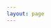 ```yaml
---
layout: page
---
```


<script setup>
import {
  VPTeamPage,
  VPTeamPageTitle,
  VPTeamMembers,
   VPTeamPageSection
} from 'vitepress/theme'




const coreMembers = [
  {
    // avatar: 'https://www.github.com/yyx990803.png',
    avatar: '/assets/team/cheny.png',
    name: 'CHENY',
    title: 'Creator',
    links: [
      { icon: 'github', link: 'https://github.com/ChenyCHENYU'},
      { icon: {
        svg: '<svg xmlns="http://www.w3.org/2000/svg" width="1em" height="1em" viewBox="0 0 512 512"><path fill="currentColor" d="M192 32c0 17.7 14.3 32 32 32c123.7 0 224 100.3 224 224c0 17.7 14.3 32 32 32s32-14.3 32-32C512 128.9 383.1 0 224 0c-17.7 0-32 14.3-32 32m0 96c0 17.7 14.3 32 32 32c70.7 0 128 57.3 128 128c0 17.7 14.3 32 32 32s32-14.3 32-32c0-106-86-192-192-192c-17.7 0-32 14.3-32 32m-96 16c0-26.5-21.5-48-48-48S0 117.5 0 144v224c0 79.5 64.5 144 144 144s144-64.5 144-144s-64.5-144-144-144h-16v96h16c26.5 0 48 21.5 48 48s-21.5 48-48 48s-48-21.5-48-48z"/></svg>'
      }, 
        link: 'https://www.yangchenyu.com/'
      },
      { 
        icon: {
        svg: '<svg xmlns="http://www.w3.org/2000/svg" width="48" height="48" viewBox="0 0 512 512"><path fill="currentColor" d="M256.688 18.406c-29.86 0-54.44 21.716-58.875 50.282H315.53c-4.428-28.566-28.983-50.282-58.842-50.282m-104.313 9.282L81.75 99.094c26.37 25.22 50.43 39.66 69.438 45.53c20.595 6.364 34.156 3.076 41.53-4.468c2.482-2.538 4.475-5.84 5.813-9.875c-12.5-13.88-20.124-32.236-20.124-52.31c0-5.28.527-10.45 1.53-15.44c-7.117-10.973-16.213-22.668-27.56-34.843zm208.594 0c-11.35 12.174-20.452 23.87-27.564 34.843a78.3 78.3 0 0 1 1.53 15.44c.002 20.074-7.63 38.43-20.123 52.31c1.334 4.036 3.33 7.338 5.812 9.876c7.374 7.544 20.935 10.832 41.53 4.47c19.01-5.873 43.068-20.313 69.44-45.532l-70.626-71.406zM197.843 87.374c4.008 25.464 24.02 45.487 49.5 49.47v-49.47zm68.187 0v49.47c25.476-3.983 45.466-24.006 49.47-49.47zm-52.655 55.72c-1.93 3.73-4.352 7.127-7.28 10.124c-7.01 7.17-16.34 11.444-27.157 12.843c17.245 30.84 47.478 45.278 77.718 45.187c30.135-.09 60.314-14.62 77.594-45.188c-10.75-1.42-20.024-5.706-27-12.843c-2.926-2.994-5.323-6.4-7.25-10.126c-12.413 8.293-27.313 13.156-43.313 13.156s-30.893-4.863-43.312-13.156zm-105.72.905c-11.884 8.09-22.142 17.595-30.03 28.47c5.18 1.992 10.066 5.204 14.47 9.374c.287.273.557.562.843.844c7.992-10.844 19.192-20.188 33-28.188c-5.933-2.94-12.04-6.43-18.282-10.5zm297.814.156c-6.274 4.077-12.418 7.563-18.376 10.5c13.946 8.04 25.26 17.42 33.312 28.28c.26-.258.518-.527.78-.78c4.39-4.208 9.27-7.476 14.44-9.53c-7.928-10.863-18.222-20.373-30.157-28.47zM65.405 188.844c-4.14.03-8.71 1.797-13.937 6.812c-5.23 5.016-10.76 13.247-15.595 24.78c-9.03 21.54-15.567 54.52-16.406 98.19h91.75c-.836-44.038-7.38-77.138-16.407-98.626c-4.833-11.502-10.363-19.67-15.563-24.594s-9.704-6.592-13.844-6.562zm382.656 0c-4.14.03-8.71 1.797-13.937 6.812c-5.228 5.016-10.758 13.247-15.594 24.78c-9.03 21.54-15.566 54.52-16.405 98.19h91.75c-.835-44.038-7.38-77.138-16.406-98.626c-4.833-11.502-10.364-19.67-15.564-24.594s-9.703-6.592-13.844-6.562m-164.5 37.53a106 106 0 0 1-26.875 3.564c-9.09.027-18.16-1.13-27-3.438c-5.288 5.608-8.437 12.862-8.437 20.656c0 17.25 15.35 31.844 35.438 31.844c20.087 0 35.437-14.593 35.437-31.844c0-7.854-3.2-15.155-8.563-20.78zm-76 41.94c-20.808 10.54-39.378 28.066-52.937 52.248c5.276 2.285 10.287 5.71 15 10.188c12.49-23.23 29.974-38.884 49.25-47.5c-4.683-4.264-8.518-9.31-11.313-14.938zm98.157.248c-2.83 5.618-6.727 10.63-11.44 14.875c19.213 8.67 36.67 24.287 49.19 47.282c.062-.06.123-.13.186-.19c4.588-4.308 9.586-7.692 14.844-9.967c-13.558-23.972-32.056-41.42-52.78-52m-166.595 67.375c-5.454-.038-11.282 2.203-17.688 8.22c-6.405 6.016-13.017 15.817-18.812 29.5c-7.377 17.416-13.346 41.16-16.72 70.937c8.495-4.2 17.876-6.245 27.19-6.22c14.79.043 29.66 5.315 40.968 16.032c9.487 8.993 16.182 21.848 18.093 37.563h23.25c-.856-52.36-8.71-91.89-19.656-117.783c-11.6-27.438-25.718-38.173-36.625-38.25zm234.97 0c-5.455-.038-11.252 2.203-17.658 8.22c-6.405 6.016-13.048 15.817-18.843 29.5c-10.943 25.835-18.774 65.513-19.625 118.312h23.217c1.898-15.826 8.58-28.72 18.094-37.72c11.325-10.712 26.243-15.917 41.033-15.875c9.298.026 18.658 2.098 27.125 6.313c-3.368-29.494-9.328-53.09-16.688-70.5c-11.6-27.44-25.75-38.174-36.656-38.25zm-336.126 1.375c-1.03 3.895-1.02 8.08.186 12.22c3.82 13.102 19.167 21.597 34.532 17.812c15.24-3.754 23.346-17.03 19.75-30.03l-54.47-.002zm382.655 0c-1.028 3.895-1.02 8.08.188 12.22c3.818 13.102 19.166 21.597 34.53 17.812c15.24-3.754 23.347-17.03 19.75-30.03zM113.03 457.063c-10.365-.03-20.612 3.615-28.155 10.75c-5.935 5.615-10.374 13.43-12.03 24.157h80.436c-1.664-10.603-6.128-18.377-12.06-24c-7.56-7.167-17.823-10.878-28.19-10.908zm287.22 0c-10.366-.03-20.582 3.615-28.125 10.75c-5.935 5.615-10.405 13.43-12.063 24.157H440.5c-1.665-10.603-6.13-18.377-12.063-24c-7.56-7.167-17.82-10.878-28.187-10.908z"/></svg>'
      }, 
        link: 'https://www.robotadmin.cn/'
      },
    ],
    desc: '不忘初心，方得始终',
    sponsor: 'https://www.tzagileteam.com/',
    actionText: 'Contribution'
  },
  {
    avatar: '/assets/team/何乾.png',
    name: '何乾',
    title: 'OM',
    desc:'扶我青云志，踏歌至山巅'
    },
  {
    avatar: '/assets/team/孔慧.png',
    name: '孔慧',
    title: 'HRD',
    desc:'准备好，跟着节奏走就对了'
  }
]

const tecList = [
  {
    avatar: '/assets/team/史乐乐.png',
    name: '史乐乐',
    title: 'Product Owner Lead',
    desc: '冲',
  },
  {
    avatar: '/assets/team/张东.png',
    name: '张东',
    title: 'Tech Lead',
    desc: '只要拼不死，就往死里拼',
    links: [
    //   { icon: 'github', link: 'https://github.com/yyx990803' },
    ]
  },
  {
    avatar: '/assets/team/潘超越.png',
    name: '潘超越',
    title: 'Tech Lead Architect',
    desc: '认知是我们的一生之敌',
    links: [
    //   { icon: 'github', link: 'https://github.com/yyx990803' },
    ]
  },
  {
    avatar: '/assets/team/千静妮.png',
    name: '千静妮',
    title: 'Quality Control Lead',
    desc: '知行合一，笃行致远',
  },
  {
    avatar: '/assets/team/薛旭杰.png',
    name: '薛旭杰', 
    title: 'DevOps Lead',
    desc:'洞察力是取胜的关键，一定不要让你的警觉松懈!',
    links: [
    //   { icon: 'github', link: 'https://github.com/yyx990803' },
    ]
  },
]
const pmoList = [
  {
    avatar: '/assets/team/潘超越.png',
    name: '潘超越',
    title: 'Platform PM',
    desc: '认知是我们的一生之敌',
    links: [
    //   { icon: 'github', link: 'https://github.com/yyx990803' },
    ]
  },
  {
    avatar: '/assets/team/陶夺旗.png',
    name: '陶夺旗',
    title: 'PM',
    desc: '天生傲骨，怎可认输',
    links: [
    //   { icon: 'github', link: 'https://github.com/yyx990803' },
    ]
  },
  {
    avatar: '/assets/team/郝伟伟.png',
    name: '郝伟伟',
    title: 'PM',
    desc: '凡事换位思考，人生就会瞬间豁然开朗'
  },
  {
    avatar: '/assets/team/巩敏政.png',
    name: '巩敏政',
    title: 'PO PM',
    desc: '世界一直在变化，结果由我们来决定'
  },
]

const pmoSubList = [
  {
    avatar: '/assets/team/何光明.png',
    name: '何光明',
    title: 'PM Substitute',
    desc: '相信自己，并了解你自己',
  },
  {
    avatar: '/assets/team/肖斌.png',
    name: '肖斌',
    title: 'PM Substitute',
    desc: '只要思想不滑坡，办法总比困难多',
    links: [
    //   { icon: 'github', link: 'https://github.com/yyx990803' },
    ]
  },
]


</script>

<VPTeamPage>
  <VPTeamPageTitle>
    <template #title>TEC & PMO</template>
    <template #lead>组长 | PMS | 委员</template>
  </VPTeamPageTitle>
  <VPTeamMembers size="medium" :members="coreMembers" />
  <VPTeamPageSection>
    <template #title>Teacher Effect Controls</template>
    <template #lead>核心成员</template>
    <template #members>
      <VPTeamMembers size="small" :members="tecList" />
    </template>
  </VPTeamPageSection>
  <VPTeamPageSection>
    <template #title>Project Management Office</template>
    <template #lead>核心成员</template>
    <template #members>
      <VPTeamMembers size="small" :members="pmoList" />
    </template>
  </VPTeamPageSection>
  <VPTeamPageSection>
    <template #title></template>
    <template #lead>潜补成员</template>
    <template #members>
      <VPTeamMembers size="small" :members="pmoSubList" />
    </template>
  </VPTeamPageSection>
</VPTeamPage>
